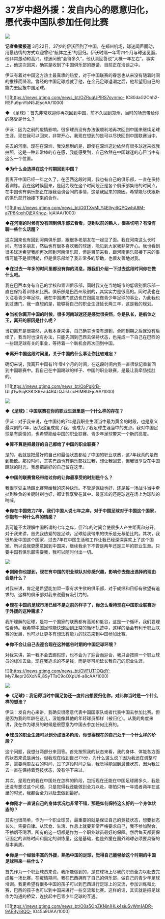 # 37岁中超外援：发自内心的愿意归化，愿代表中国队参加任何比赛

![](https://inews.gtimg.com/news_bt/O_oyE7wGQtdsfupSjAY_M6-Q7CUys84vTnZnVbKkFAvigAA/1000)

**记者鲁蜜报道**
3月22日，37岁的伊沃回到了中国，在郑州机场，球迷闻声而动，用最热情的方式欢迎曾经“航体之王”的回归。伊沃时隔一年零四个月与球迷见面，他非常激动和高兴。球迷问他“会待多久”，他认真回答说“大概一年左右”。事实上，他这次回来，确实是收到了中国俱乐部的邀请，目前正在洽谈之中。

伊沃有着对中国这方热土最真挚的热爱，对于中国联赛的眷恋也从来没有随着时间的推移而降温。曾经的中国足球成就了他，在金元足球退潮之后，他希望用自己的能力去回报中国足球。

![](https://inews.gtimg.com/news_bt/OZRuqUPlRS7ovnmo-
IC80daG2Ohh2-RSPu9pnYbN5JEscAA/1000)

**◆** 《足球》：首先非常欢迎你再次回到中国，前不久回到郑州，当时的场景带给你的感受是什么？

伊沃：因为之前的疫情影响，很多球员没有办法很顺利地再次回到中国来继续足球生涯。现在我可以回来，非常开心，我现在想到的是可以尽快回到中国联赛当中。

先去的河南，现在在深圳，我没想到的是，即使在深圳这边依然有很多球迷来找我拍照，这是一种非常棒的存在感，我能感受到，自己依然在中国球迷的心目当中有这么一个位置。

**◆为什么会选择在这个时期回到中国？**

我离开中国已经一年之久了，在巴西这段时间，我也有自己的俱乐部，一直在保持着训练。我在这时候回来，是因为现在这个时间段正是各个俱乐部集结的时间点，在中国也有俱乐部正在跟我洽谈合同的事情，这是我回来的原因。希望能尽快跟新的俱乐部开始接下来的合作。

![](https://inews.gtimg.com/news_bt/O0TXvMLY4EIhyi6QPQwhA8M-a7P6KpxhOjEXKhqz-
kjAIAA/1000)

**◆在河南的时候有没有回到俱乐部去看看，见到以前的熟人，很亲切吧？有没有聊一些什么话题？**

这次回来也有回到河南俱乐部，跟很多老朋友在一起见了面。我在河南这么长时间，有很多朋友，然后也有很多喜欢我的球迷，能见到大家我非常开心。我也看到很多球迷希望我能再次回到河南俱乐部，但是目前来看，跟河南俱乐部接下来的事情可能不是很明朗，但是俱乐部给了我非常多的帮助，也很友善地对我。

**◆在过去一年多的时间里都没有你的消息，跟我们介绍一下过去这段时间你在做什么吧。**

我在巴西本身有自己的学校和青训俱乐部，同时我又在当地城市的低级别俱乐部一直在保持着训练和比赛。俱乐部是巴西州级别的，其实实力是很高的。同时我也在关注着青少年足球。我在中国澳门这边也在跟朋友做青少年足球的事业，为此我也到过澳门。我一直想的是，能够将自己的职业生涯延长两三年，这是我的规划。

**◆当初你离开中国的时候，很多河南球迷还是感觉很突然，你是队长，是航体之王，离开的原因是什么呢？**

当初离开是很突然，从我本身来讲，自己确实也没有想到，合同到期之后就没有后续了。我当时也没有办法，只能先回到巴西去保持状态，也完成一下自己在巴西的一些跟足球有关的事业，等待着一个新机会再次回到中国。

**◆离开中国这段时间里，关于中国的什么事让你比较难忘？**

确切来说，我离开中国有1年零4个月的时间，在这段时间内我一直很惦记重新回到中国联赛中。我自己在中国踢球的样子、中国的职业联赛，是最让我牵肠挂肚的。

![](https://inews.gtimg.com/news_bt/OoPgKrB-
ULjf1wSiqKSKtS6Ead4R4zQJlsLccHIMBUEjoAA/1000)

![](https://inews.gtimg.com/news_bt/OG3nII5k7z714kEntRagJYvJoivjadtzaMfGQp3ajHLXUAA/1000)

**◆《足球》：中国联赛在你的职业生涯里是一个什么样的存在？**

伊沃：对于我来说，在中国待的7年是我职业生涯当中最为黄金的时段，也是意义最深刻的7年，因为这里成就了我，也成为了我足球生涯当中的支点。我对中国足球是有感情的，也希望能给中国的职业联赛、青少年足球带来一个新的高度。

**◆算不算是把最好的自己都给了中国的职业联赛？**

是的，我就是把最好的自己和最佳状态都给了中国的职业联赛，这7年我真的是做到极致。那段时间，其实巴西也有俱乐部找过我，想让我回去，但我很享受在中国踢球的时光，我想把最好的自己留在这里。

**◆中国的联赛曾经带给过你的让你最享受的时刻是什么？**

我很享受主场踢比赛带给我的这种快乐。不管是保级也好，还是每一场战斗当中牵扯到胜负的关键时刻也好，都让我享受在其中。最喜欢的还是球迷在场上为球队的呐喊。

**◆你在中国效力7年，我们中国人说七年之痒，对于中国足球对于中国这个国家，你抱有一种什么样的情感？**

我可能不太理解中国所谓的七年之痒，但7年的时间会使很多人产生距离和分开。对于我来讲，首先我热爱的是足球，足球给我带来的快乐是无与伦比的。其次，我很热爱中国这个国家，过去7年在中国生活和工作让我已经深深喜欢上了这个国家。所以说我更愿意回到中国来，继续我余下不管是两年还是三年的职业生涯。只要中国有俱乐部需要我，我可以随时付出一切。

![](https://inews.gtimg.com/news_bt/OOgt7KT5zN1jtPkvORgRgg90nZ7l1fbbr7pW_I7esp5-UAA/1000)

**◆刚刚你也提到，现在有中国的职业球队对你感兴趣，影响你去做出选择的理由会是什么？**

对我来讲，肯定是希望能加盟一家有求生欲的俱乐部，对于成绩和目标有欲望有追求的，这样的俱乐部对我来说最有吸引力的。

**◆现在中国的足球市场已经不是之前的样子了，你怎么看待现在中国职业联赛对于外援的这种需求？**

我所理解的足球，是每一个国家的联赛都有高潮和低谷，这是一个循环，我们要理性看待。我希望中国足球能快速回到正常的循环轨迹中，这样的话会有利于职业联赛的发展，也可以让更多有想法有能力的球员来到中国参加比赛。

**◆你不会让自己去迎合现在这种低谷时期的中国足球环境？**

对我来讲，第一我不会去踢假球，也不会为了迎合而迎合，我只会按照一个职业球员的标准去做。现在我追求的不是钱，而是尽可能延长我自己的职业生涯。

![](https://inews.gtimg.com/news_bt/OVFUT1OQdY-
My7Jlepr26XoNR_8SyTTsC9oOXpUtl-a8cAA/1000)

![](https://inews.gtimg.com/news_bt/OXKBPFVTuXNnVh5lKE0rkXp1Wdp5Y71uI8VNpTtz2c3j0AA/1000)

**◆《足球》：我记得当时中国足协还一度传出想要归化你，对此你当时是一个什么样的想法？**

伊沃：发自内心来讲，我确实很愿意代表中国国家队或者代表中国去参加比赛。但是因为我的年龄在这儿，没能像其他的年轻球员那样（被归化）。从我的角度来讲，我在作为球员的时候是很愿意为中国去参加任何比赛的。

**◆球员的职业生涯可以划分成很多阶段，你觉得现在的自己处于一个什么样的阶段？**

这个问题，我想分两部分来回答。首先按照我的状态来看，我的身体、体能各方面的状态来说是满分。但我现在给到自己7.5分，为什么这么说？因为我还在调整时差，需要两周左右的时间，过了这段时间之后，我觉得能回到最佳状态，因为我过去一直在保持着竞技状态，没有停下来过。

其次，是现在的我在中国处在怎样的阶段，包括现在还能在中国足球踢多久，我是还没有想过这个问题，只是觉得我还能做到全力以赴，哪怕只有一年或者两年在这里的时光，我都会全力以赴去做到最好。

**◆你刚才一直说自己的身体状况也非常不错，那是如何保持这么好的一个身体状态的？**

其实也很简单，作为一个职业球员，最重要的就是保证自己的竞技状态，想要状态长久，需要自律。从饮食、生活、作息上就要非常严格要求自己，我不参加聚会，不抽烟不喝酒，所有的这一切都是作为一个职业球员最好的保障。然后每天都要保证固定的训练时间和固定的训练量，这是基础，也是外援在国外踢球必须要具备的基本素质。

**◆你是一个经验丰富的外援，熟悉中国的足球，觉得自己能够给这个时期的中国足球带来一些什么？**

首先作为一个职业球员来说，我所能做到的，是在球场上尽我的职责全力以赴去完成每一场比赛。在疫情期间，我在巴西拥有了自己的俱乐部，做自己的青少年足球培训。我更希望有很多中国的孩子可以到巴西进行足球上的交流，参加训练和比赛，巴西的孩子也可以到中国来进行一些交流和比赛。这样的话，其实就是把足球作为沟通的桥梁，连接起中巴青少年足球的互通。

![](https://inews.gtimg.com/news_bt/O0a5OpZKNjn1HLk4siuSvWm1ADR-9AEByrBQQ-
lO45a9UAA/1000)

